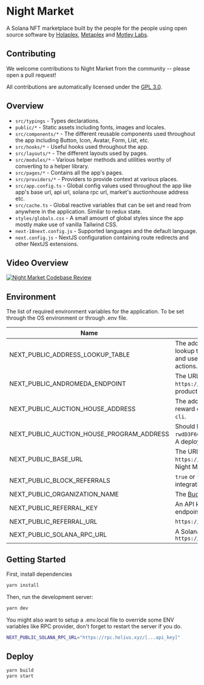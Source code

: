 # Night Market

A Solana NFT marketplace built by the people for the people using open source software by [Holaplex](https://holaplex.com/), [Metaplex](https://metaplex.com/) and [Motley Labs](https://motleylabs.com/).

## Contributing

We welcome contributions to Night Market from the community -- please open a pull request!

All contributions are automatically licensed under the [GPL 3.0](https://github.com/motleylabs/nightmarket/blob/main/LICENSE).

## Overview

- `src/typings` - Types declarations.
- `public/*` - Static assets including fonts, images and locales.
- `src/components/*` - The different reusable components used throughout the app including Button, Icon, Avatar, Form, List, etc.
- `src/hooks/*` - Useful hooks used throughout the app.
- `src/layouts/*` - The different layouts used by pages.
- `src/modules/*` - Various helper methods and utilities worthy of converting to a helper library.
- `src/pages/*` - Contains all the app's pages.
- `src/providers/*` - Providers to provide context at various places.
- `src/app.config.ts` - Global config values used throughout the app like app's base url, api url, solana rpc url, market's auctionhouse address etc.
- `src/cache.ts` - Global reactive variables that can be set and read from anywhere in the application. Similar to redux state.
- `styles/globals.css` - A small amount of global styles since the app mostly make use of vanilla Tailwind CSS.
- `next-18next.config.js` - Supported languages and the default language.
- `next.config.js` - NextJS configuration containing route redirects and other NextJS extensions.


## Video Overview

[![Night Market Codebase Review](https://cdn.loom.com/sessions/thumbnails/df21609222da4259bf9353b8f8a885ff-with-play.gif)](https://www.loom.com/embed/df21609222da4259bf9353b8f8a885ff)

## Environment

The list of required environment variables for the application. To be set through the OS environment or through .env file.

| Name | Description |
|------|-------------|
| NEXT_PUBLIC_ADDRESS_LOOKUP_TABLE | The address of the reward center's address lookup table generated by `reward-center-cli` and used for the buy_listing and accept_offer actions. |
| NEXT_PUBLIC_ANDROMEDA_ENDPOINT | The URL of the [andromeda](https://github.com/motleylabs/andromeda) deployment. Use `https://api.nightmarket.io/api` for the production Night Market deployment. |
| NEXT_PUBLIC_AUCTION_HOUSE_ADDRESS | The address of the auction house for the reward center, generated by `reward-center-cli`. |
| NEXT_PUBLIC_AUCTION_HOUSE_PROGRAM_ADDRESS | Should be set to `rwdD3F6CgoCAoVaxcitXAeWRjQdiGc5AVABKCpQSMfd`. A deployment of the [reward-center-program](https://github.com/motleylabs/reward-center-program). |
| NEXT_PUBLIC_BASE_URL | The URL of the [andromeda](https://github.com/motleylabs/andromeda) deployment. Use `https://api.nightmarket.io` for the production Night Market deployment. |
| NEXT_PUBLIC_BLOCK_REFERRALS | `true` or `false`. Whether to use the [BuddyLink](https://www.npmjs.com/package/@ladderlabs/buddylink) integration. |
| NEXT_PUBLIC_ORGANIZATION_NAME | The [BuddyLink](https://www.npmjs.com/package/@ladderlabs/buddylink) organization. |
| NEXT_PUBLIC_REFERRAL_KEY | An API key for the [BuddyLink](https://www.npmjs.com/package/@ladderlabs/buddylink) tracking endpoint. |
| NEXT_PUBLIC_REFERRAL_URL | `https://market-api.getdolphin.io/apiv3/`
| NEXT_PUBLIC_SOLANA_RPC_URL | A Solana RPC endpoint. E.g. `https://api.mainnet-beta.solana.com/` |

## Getting Started

First, install dependencies

```bash
yarn install
```

Then, run the development server:

```bash
yarn dev
```

You might also want to setup a .env.local file to override some ENV variables like RPC provider, don't forget to restart the server if you do.

```bash
NEXT_PUBLIC_SOLANA_RPC_URL="https://rpc.helius.xyz/[...api_key]"
```

## Deploy

```bash
yarn build
yarn start
```
